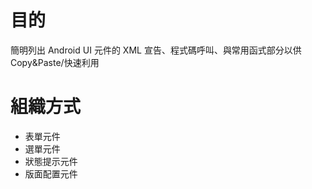 # 目的 #

簡明列出 Android UI 元件的 XML 宣告、程式碼呼叫、與常用函式部分以供 Copy&Paste/快速利用

# 組織方式 #
  * 表單元件
  * 選單元件
  * 狀態提示元件
  * 版面配置元件